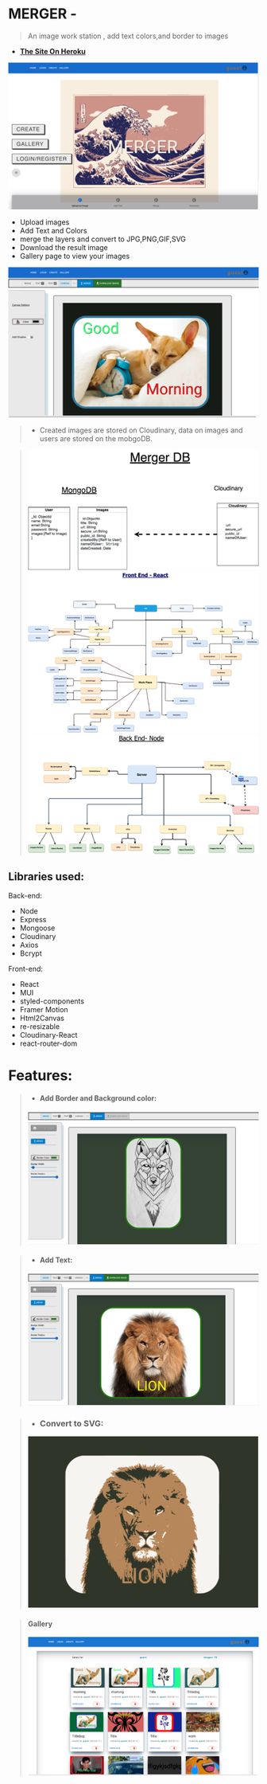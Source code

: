 # MERGER -

 
> An image work station , add text  colors,and  border to images 
 


-  <a href="https://meme-gen3.herokuapp.com/"><strong> The Site On Heroku </strong></a>

![alt text](./client/public/assets/images/home1.png)


  - Upload images
  - Add Text and Colors
  - merge the layers and convert to JPG,PNG,GIF,SVG
  - Download the result image
  - Gallery page to view your images

![alt text](./client/public/assets/images/create2.png)

> - Created images are stored on Cloudinary, data on images and users are stored on the mobgoDB.


> ![alt text](./client/public/assets/images/classes-merger3.png)
![alt text](./client/public/assets/images/mergerFront.png)
![alt text](./client/public/assets/images/mergerBack.png)

## Libraries used:
Back-end:
- Node
- Express
- Mongoose
- Cloudinary
- Axios
- Bcrypt


Front-end:
- React
- MUI
- styled-components
- Framer Motion
- Html2Canvas
- re-resizable
- Cloudinary-React
- react-router-dom



# Features:

> - #### Add Border and Background color:
> ![alt text](./client/public/assets/images/create4.png)


>- #### Add Text:
>![alt text](./client/public/assets/images/create6.png)

> - ### Convert to SVG:
> ![alt text](./client/public/assets/images/create5.png)

> #### Gallery
> ![alt text](./client/public/assets/images/img.png)






